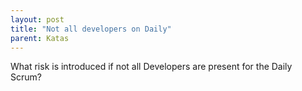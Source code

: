 ```yaml
---
layout: post
title: "Not all developers on Daily"
parent: Katas
---
```

What risk is introduced if not all Developers are present for the Daily Scrum?
